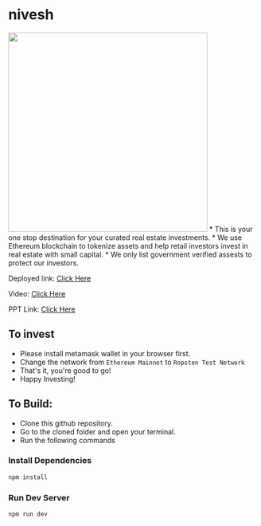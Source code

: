 # nivesh
<img src="https://user-images.githubusercontent.com/67941652/185938188-8eed4ab8-74a3-4f5e-92ca-412b7ddd5b64.png" height="400">
* This is your one stop destination for your curated real estate investments.
* We use Ethereum blockchain to tokenize assets and help retail investors invest in real estate with small capital.
* We only list government verified assests to protect our investors.


Deployed link: [Click Here](https://nivesh.netlify.app/)

Video: [Click Here](https://drive.google.com/file/d/1oKiSCzbNzuYigRr4E0wCmod9oLCPzv8F/view)

PPT Link: [Click Here](https://drive.google.com/file/d/12krxfGX0Hvs-FMbfUTBc4Be0gFgac4f9/view?usp=sharing)

## To invest
* Please install metamask wallet in your browser first.
* Change the network from `Ethereum Mainnet` to `Ropsten Test Network`
* That's it, you're good to go!
* Happy Investing!

## To Build:
* Clone this github repository.
* Go to the cloned folder and open your terminal.
* Run the following commands
### Install Dependencies
```bash
npm install
```

### Run Dev Server
```bash
npm run dev
```
